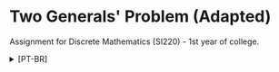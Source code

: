 # Two Generals' Problem (Adapted)
Assignment for Discrete Mathematics (SI220) - 1st year of college.

<details>
  <summary>[PT-BR]</summary>
Há dois exércitos tentando atacar um castelo no centro de uma planície, O exército azul está ao sul e o exército vermelho está ao norte. A única possibilidade de vitória para os dois exércitos sobre o castelo é se eles atacarem ao mesmo tempo, para isso eles precisam sincronizar um horário para o ataque.

O exército vermelho comanda o exército azul, então ele deve enviar o primeiro mensageiro definindo a hora do ataque.

O exército vermelho dispõe de um sinalizador, ficou combinado entre os exércitos que quando o exército vermelho recebesse o mensageiro do exército azul confirmando o horário esse sinalizador seria disparado confirmando o ataque.

O exército Azul tem 1% de chance de impossibilitar o horário, levando o exército azul a enviar um mensageiro para solicitar um novo horário para o exército vermelho (quando o exercito vermelho receber o mensageiro do azul ele ira disparar o sinalizador, então volta pro vermelho denovo).

O mensageiro demora entre 60 ~ 70 minutos (3600 segundos ~ 4200 segundos) para atravessar o campo para enviar a mensagem.

O castelo captura cerca de 45% dos mensageiros.

Se após 210 Minutos e 1 segundo (12601 segundos) do envio do primeiro mensageiro do exército vermelho, o mensageiro do exército azul não chegar ao exército vermelho declara-se que o mensageiro enviado anteriormente morreu e é enviado outro. IMPORTANTE: Se o mensageiro do exército vermelho não morreu, quer dizer que os últimos 3 mensageiros do exército azul morreram, logo se há uma chance de que o quarto mensageiro do exército azul chegue no exército vermelho ao mesmo tempo que o do vermelho chegue no azul, se o exército vermelho ainda não tiver disparado o sinalizador quando o novo mensageiro chegar o exército azul deve enviar outro mensageiro.

Quando o Sinalizador for disparado (sem ser na impossibilidade) não há necessidade de enviar novos mensageiros.

Se após 70 minutos e 1 segundo (4201 segundos) do envio do mensageiro do exército azul não for observado o disparo do sinalizador ou não receber um novo mensageiro definindo um novo horário, o exército azul declara que o ultimo mensageiro morreu e deve enviar um novo.
Cada exército só pode enviar um mensageiro por vez.

O exército vermelho dispõe de 5 mensageiros, e o azul dispõe de 10 mensageiros.

Se esgotar o número de mensageiros de um exército antes do sinalizador ter sido disparado o exército perde.

O seu algoritmo deve exibir a timestamp de início da troca de mensagens, e a suposta timestamp de termino da troca de mensagens (Adicione os valores da viagem dos mensageiros).

O algoritmo deve exibir quanto tempo demorou a troca de mensagens(hh:mm:ss), quantos mensageiros foram utilizados de cada exército e se o exército perdeu a batalha.
Deve-se utilizar um gerador randômico para o tempo de travessia do mensageiro, para a possibilidade de o castelo capturar um mensageiro e para a possibilidade do exército azul impossibilitar o horário escolhido pelo exército vermelho.
</details>
